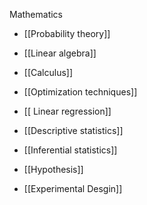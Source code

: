 
Mathematics
- [[Probability theory]]
- [[Linear algebra]]
- [[Calculus]]
- [[Optimization techniques]]
- [[ Linear regression]]


- [[Descriptive statistics]]
- [[Inferential statistics]]
- [[Hypothesis]]
- [[Experimental Desgin]]
